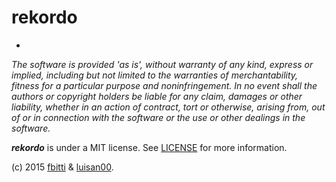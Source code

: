 # rekordo
-

_The software is provided 'as is', without warranty of any kind, express or implied, including but not limited to the warranties of merchantability, fitness for a particular purpose and noninfringement. In no event shall the authors or copyright holders be liable for any claim, damages or other liability, whether in an action of contract, tort or otherwise, arising from, out of or in connection with the software or the use or other dealings in the software._

_**rekordo**_ is under a MIT license.
See <a href="https://github.com/luisan00/rekordo/blob/master/LICENSE">LICENSE</a> for more information.</p>
<p>(c) 2015 <a href="https://github.com/fbitti">fbitti</a> & <a href="https://github.com/luisan00">luisan00</a>.</p>
